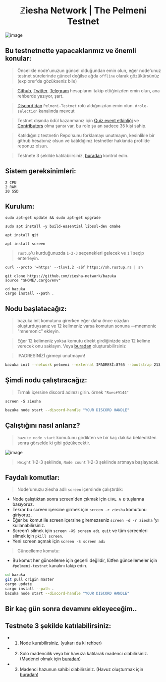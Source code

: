 <h1 align="center"> ℤiesha Network | The Pelmeni Testnet </h1>

![image](https://user-images.githubusercontent.com/101149671/215441281-fcccd88d-68c9-4ee7-b967-cc0e00824ae5.png)


## Bu testnetnette yapacaklarımız ve önemli konular:

> Öncelikle node'unuzun güncel olduğundan emin olun, eğer node'unuz testnet sürelerinde güncel değilse ağda `offline` olarak gözükürsünüz (explorer'da gözükseniz bile)

> [Github](https://github.com/ziesha-network), [Twitter](https://twitter.com/ZieshaNetwork), [Telegram](https://t.me/ZieshaNetworkOfficial) hesaplarını takip ettiğinizden emin olun, ana rehberde yazıyor, şart.

> [Discord'dan](https://discord.gg/zieshanetwork) `Pelmeni-Testnet` rolü aldığınızdan emin olun. `#role-selection` kanalında mevcut

> Testnet dışında ödül kazanmanız için [Quiz event etkinliği](https://twitter.com/ZieshaNetwork/status/1614997376892108803?s=20&t=NvIz0IWvWPi2Zn3LpI_8Ug) ve [Contributors](https://discord.com/channels/923604493378154496/1046481849163190343/1046482599415140452) olma şansı var, bu role şu an sadece 35 kişi sahip.

> Katıldığınız testnetin Repo'sunu forklamayı unutmayın, kesinlikle bir github hesabınız olsun ve katıldığınız testnetler hakkında profilde reponuz olsun.

> Testnete 3 şekilde katılabiirsiniz, [buradan](https://github.com/ruesandora/Ziesha-Network/blob/main/README.md#testnete-3-%C5%9Fekilde-kat%C4%B1labilirsiniz) kontrol edin.

## Sistem gereksinimleri:

```
2 CPU
2 RAM
20 SSD
```

## Kurulum:

```
sudo apt-get update && sudo apt-get upgrade
```
```
sudo apt install -y build-essential libssl-dev cmake
```
```
apt install git
```
```
apt install screen
```

> `rustup`'u kurduğunuzda `1-2-3` seçenekleri gelecek ve `1`'i seçip enterleyin.

```
curl --proto '=https' --tlsv1.2 -sSf https://sh.rustup.rs | sh
```
```
git clone https://github.com/ziesha-network/bazuka
source "$HOME/.cargo/env"
```
```
cd bazuka
cargo install --path .
```

## Nodu başlatacağız:
> bazuka init komutunu girerken eğer daha önce cüzdan oluşturduysanız ve 12 kelimeniz varsa komutun sonuna --mnemonic "mnemonic" ekleyin.

> Eğer 12 kelimeniz yoksa komutu direkt girdiğinizde size 12 kelime verecek onu saklayın. Veya [buradan](http://ziesha.network/zeejs/) oluşturabilirsiniz

> IPADRESİNİZİ girmeyi unutmayın!

```sh
bazuka init --network pelmeni --external IPADRESİ:8765 --bootstrap 213.14.138.127:8765
```

## Şimdi nodu çalıştıracağız:

> Tırnak içersine discord adınızı girin. örnek `"Rues#9144"`

```
screen -S ziesha
```

```sh
bazuka node start --discord-handle "YOUR DISCORD HANDLE"
```

## Çalıştığını nasıl anlarız?

> `bazuke node start` komutunu girdikten ve bir kaç dakika bekledikten sonra görselde ki gibi gözükecektir.

![image](https://user-images.githubusercontent.com/101149671/215362906-ab86fec5-77b5-4a6d-b951-104525cf1b3d.png)

> `Height` 1-2-3 şeklinde, `Node count` 1-2-3 şeklinde artmaya başlayacak.

## Faydalı komutlar:

> Node'umuzu ziesha adlı `screen` içersinde çalıştırdık:

* Node çalıştıktan sonra screen'den çıkmak için `CTRL A D` tuşlarına basıyoruz.
* Tekrar bu screen içersine girmek için `screen -r ziesha` komutunu giriyoruz.
* Eğer bu komut ile screen içersine giremezseniz `screen -d -r ziesha` 'yı kullanabilirsiniz.
* Screen'i silmek için `screen -XS screen adı quit` ve tüm screenleri silmek için `pkill screen`.
* Yeni screen açmak için `screen -S screen adı`

> Güncelleme komutu:

* Bu komut her güncelleme için geçerli değildir, lütfen güncellemeler için `#pelmeni-testnet` kanalını takip edin.

```sh
cd bazuka
git pull origin master
cargo update
cargo install --path .
bazuka node start --discord-handle "YOUR DISCORD HANDLE"
```

## Bir kaç gün sonra devamını ekleyeceğim..


## Testnete 3 şekilde katılabilirsiniz:

* 1. Node kurabilirsiniz. (yukarı da ki rehber)
* 2. Solo madencilik veya bir havuza katılarak madenci olabilirsiniz. (Madenci olmak için [buradan](https://github.com/ziesha-network/x-testnet#mine-ziesha-as-a-solo-miner))
* 3. Madenci hazunun sahibi olabilirsiniz. (Havuz oluşturmak için [buradan](https://github.com/ziesha-network/x-testnet#mine-ziesha-in-a-mining-pool))



